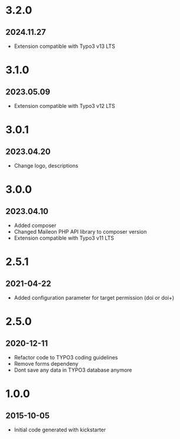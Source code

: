 # 3.2.0

## 2024.11.27

- Extension compatible with Typo3 v13 LTS

# 3.1.0

## 2023.05.09

- Extension compatible with Typo3 v12 LTS

# 3.0.1

## 2023.04.20

- Change logo, descriptions

# 3.0.0

## 2023.04.10

- Added composer
- Changed Maileon PHP API library to composer version
- Extension compatible with Typo3 v11 LTS

# 2.5.1

## 2021-04-22

- Added configuration parameter for target permission (doi or doi+)

# 2.5.0

## 2020-12-11

- Refactor code to TYPO3 coding guidelines
- Remove forms dependeny
- Dont save any data in TYPO3 database anymore

# 1.0.0

## 2015-10-05

- Initial code generated with kickstarter
